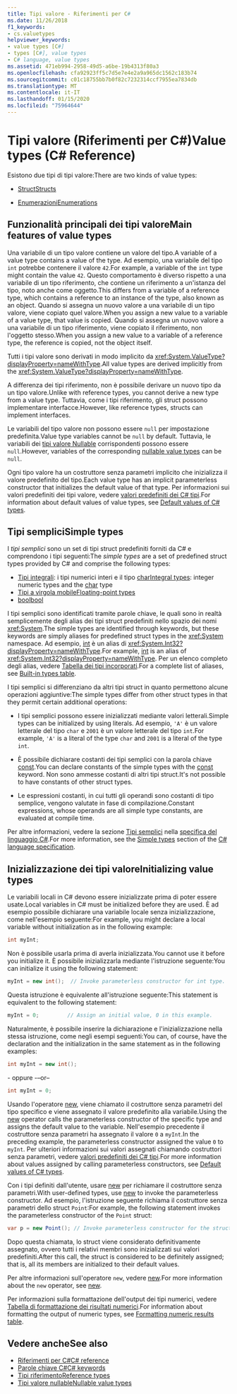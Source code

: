 ```yaml
---
title: Tipi valore - Riferimenti per C#
ms.date: 11/26/2018
f1_keywords:
- cs.valuetypes
helpviewer_keywords:
- value types [C#]
- types [C#], value types
- C# language, value types
ms.assetid: 471eb994-2958-49d5-a6be-19b4313f80a3
ms.openlocfilehash: cfa92923ff5c7d5e7e4e2a9a965dc1562c183b74
ms.sourcegitcommit: c01c18755bb7b0f82c7232314ccf7955ea7834db
ms.translationtype: MT
ms.contentlocale: it-IT
ms.lasthandoff: 01/15/2020
ms.locfileid: "75964644"
---
```

# <a name="value-types-c-reference"></a><span data-ttu-id="7c8ba-102">Tipi valore (Riferimenti per C#)</span><span class="sxs-lookup"><span data-stu-id="7c8ba-102">Value types (C# Reference)</span></span>

<span data-ttu-id="7c8ba-103">Esistono due tipi di tipi valore:</span><span class="sxs-lookup"><span data-stu-id="7c8ba-103">There are two kinds of value types:</span></span>

- [<span data-ttu-id="7c8ba-104">Struct</span><span class="sxs-lookup"><span data-stu-id="7c8ba-104">Structs</span></span>](struct.md)

- [<span data-ttu-id="7c8ba-105">Enumerazioni</span><span class="sxs-lookup"><span data-stu-id="7c8ba-105">Enumerations</span></span>](../builtin-types/enum.md)

## <a name="main-features-of-value-types"></a><span data-ttu-id="7c8ba-106">Funzionalità principali dei tipi valore</span><span class="sxs-lookup"><span data-stu-id="7c8ba-106">Main features of value types</span></span>

<span data-ttu-id="7c8ba-107">Una variabile di un tipo valore contiene un valore del tipo.</span><span class="sxs-lookup"><span data-stu-id="7c8ba-107">A variable of a value type contains a value of the type.</span></span> <span data-ttu-id="7c8ba-108">Ad esempio, una variabile del tipo `int` potrebbe contenere il valore `42`.</span><span class="sxs-lookup"><span data-stu-id="7c8ba-108">For example, a variable of the `int` type might contain the value `42`.</span></span> <span data-ttu-id="7c8ba-109">Questo comportamento è diverso rispetto a una variabile di un tipo riferimento, che contiene un riferimento a un'istanza del tipo, noto anche come oggetto.</span><span class="sxs-lookup"><span data-stu-id="7c8ba-109">This differs from a variable of a reference type, which contains a reference to an instance of the type, also known as an object.</span></span> <span data-ttu-id="7c8ba-110">Quando si assegna un nuovo valore a una variabile di un tipo valore, viene copiato quel valore.</span><span class="sxs-lookup"><span data-stu-id="7c8ba-110">When you assign a new value to a variable of a value type, that value is copied.</span></span> <span data-ttu-id="7c8ba-111">Quando si assegna un nuovo valore a una variabile di un tipo riferimento, viene copiato il riferimento, non l'oggetto stesso.</span><span class="sxs-lookup"><span data-stu-id="7c8ba-111">When you assign a new value to a variable of a reference type, the reference is copied, not the object itself.</span></span>

<span data-ttu-id="7c8ba-112">Tutti i tipi valore sono derivati in modo implicito da <xref:System.ValueType?displayProperty=nameWithType>.</span><span class="sxs-lookup"><span data-stu-id="7c8ba-112">All value types are derived implicitly from the <xref:System.ValueType?displayProperty=nameWithType>.</span></span>

<span data-ttu-id="7c8ba-113">A differenza dei tipi riferimento, non è possibile derivare un nuovo tipo da un tipo valore.</span><span class="sxs-lookup"><span data-stu-id="7c8ba-113">Unlike with reference types, you cannot derive a new type from a value type.</span></span> <span data-ttu-id="7c8ba-114">Tuttavia, come i tipi riferimento, gli struct possono implementare interfacce.</span><span class="sxs-lookup"><span data-stu-id="7c8ba-114">However, like reference types, structs can implement interfaces.</span></span>

<span data-ttu-id="7c8ba-115">Le variabili del tipo valore non possono essere `null` per impostazione predefinita.</span><span class="sxs-lookup"><span data-stu-id="7c8ba-115">Value type variables cannot be `null` by default.</span></span> <span data-ttu-id="7c8ba-116">Tuttavia, le variabili dei [tipi valore Nullable](../builtin-types/nullable-value-types.md) corrispondenti possono essere `null`.</span><span class="sxs-lookup"><span data-stu-id="7c8ba-116">However, variables of the corresponding [nullable value types](../builtin-types/nullable-value-types.md) can be `null`.</span></span>

<span data-ttu-id="7c8ba-117">Ogni tipo valore ha un costruttore senza parametri implicito che inizializza il valore predefinito del tipo.</span><span class="sxs-lookup"><span data-stu-id="7c8ba-117">Each value type has an implicit parameterless constructor that initializes the default value of that type.</span></span> <span data-ttu-id="7c8ba-118">Per informazioni sui valori predefiniti dei tipi valore, vedere [valori predefiniti dei C# tipi](../builtin-types/default-values.md).</span><span class="sxs-lookup"><span data-stu-id="7c8ba-118">For information about default values of value types, see [Default values of C# types](../builtin-types/default-values.md).</span></span>

## <a name="simple-types"></a><span data-ttu-id="7c8ba-119">Tipi semplici</span><span class="sxs-lookup"><span data-stu-id="7c8ba-119">Simple types</span></span>

<span data-ttu-id="7c8ba-120">I *tipi semplici* sono un set di tipi struct predefiniti forniti da C# e comprendono i tipi seguenti:</span><span class="sxs-lookup"><span data-stu-id="7c8ba-120">The *simple types* are a set of predefined struct types provided by C# and comprise the following types:</span></span>

- <span data-ttu-id="7c8ba-121">[Tipi integrali](../builtin-types/integral-numeric-types.md): i tipi numerici interi e il tipo [char](../builtin-types/char.md)</span><span class="sxs-lookup"><span data-stu-id="7c8ba-121">[Integral types](../builtin-types/integral-numeric-types.md): integer numeric types and the [char](../builtin-types/char.md) type</span></span>
- [<span data-ttu-id="7c8ba-122">Tipi a virgola mobile</span><span class="sxs-lookup"><span data-stu-id="7c8ba-122">Floating-point types</span></span>](../builtin-types/floating-point-numeric-types.md)
- [<span data-ttu-id="7c8ba-123">bool</span><span class="sxs-lookup"><span data-stu-id="7c8ba-123">bool</span></span>](../builtin-types/bool.md)

<span data-ttu-id="7c8ba-124">I tipi semplici sono identificati tramite parole chiave, le quali sono in realtà semplicemente degli alias dei tipi struct predefiniti nello spazio dei nomi <xref:System>.</span><span class="sxs-lookup"><span data-stu-id="7c8ba-124">The simple types are identified through keywords, but these keywords are simply aliases for predefined struct types in the <xref:System> namespace.</span></span> <span data-ttu-id="7c8ba-125">Ad esempio, [int](../builtin-types/integral-numeric-types.md) è un alias di <xref:System.Int32?displayProperty=nameWithType>.</span><span class="sxs-lookup"><span data-stu-id="7c8ba-125">For example, [int](../builtin-types/integral-numeric-types.md) is an alias of <xref:System.Int32?displayProperty=nameWithType>.</span></span> <span data-ttu-id="7c8ba-126">Per un elenco completo degli alias, vedere [Tabella dei tipi incorporati](built-in-types-table.md).</span><span class="sxs-lookup"><span data-stu-id="7c8ba-126">For a complete list of aliases, see [Built-in types table](built-in-types-table.md).</span></span>

<span data-ttu-id="7c8ba-127">I tipi semplici si differenziano da altri tipi struct in quanto permettono alcune operazioni aggiuntive:</span><span class="sxs-lookup"><span data-stu-id="7c8ba-127">The simple types differ from other struct types in that they permit certain additional operations:</span></span>

- <span data-ttu-id="7c8ba-128">I tipi semplici possono essere inizializzati mediante valori letterali.</span><span class="sxs-lookup"><span data-stu-id="7c8ba-128">Simple types can be initialized by using literals.</span></span> <span data-ttu-id="7c8ba-129">Ad esempio, `'A'` è un valore letterale del tipo `char` e `2001` è un valore letterale del tipo `int`.</span><span class="sxs-lookup"><span data-stu-id="7c8ba-129">For example, `'A'` is a literal of the type `char` and `2001` is a literal of the type `int`.</span></span>

- <span data-ttu-id="7c8ba-130">È possibile dichiarare costanti dei tipi semplici con la parola chiave [const](const.md).</span><span class="sxs-lookup"><span data-stu-id="7c8ba-130">You can declare constants of the simple types with the [const](const.md) keyword.</span></span> <span data-ttu-id="7c8ba-131">Non sono ammesse costanti di altri tipi struct.</span><span class="sxs-lookup"><span data-stu-id="7c8ba-131">It's not possible to have constants of other struct types.</span></span>

- <span data-ttu-id="7c8ba-132">Le espressioni costanti, in cui tutti gli operandi sono costanti di tipo semplice, vengono valutate in fase di compilazione.</span><span class="sxs-lookup"><span data-stu-id="7c8ba-132">Constant expressions, whose operands are all simple type constants, are evaluated at compile time.</span></span>

<span data-ttu-id="7c8ba-133">Per altre informazioni, vedere la sezione [Tipi semplici](~/_csharplang/spec/types.md#simple-types) nella [specifica del linguaggio C#](/dotnet/csharp/language-reference/language-specification/introduction).</span><span class="sxs-lookup"><span data-stu-id="7c8ba-133">For more information, see the [Simple types](~/_csharplang/spec/types.md#simple-types) section of the [C# language specification](/dotnet/csharp/language-reference/language-specification/introduction).</span></span>

## <a name="initializing-value-types"></a><span data-ttu-id="7c8ba-134">Inizializzazione dei tipi valore</span><span class="sxs-lookup"><span data-stu-id="7c8ba-134">Initializing value types</span></span>

<span data-ttu-id="7c8ba-135">Le variabili locali in C# devono essere inizializzate prima di poter essere usate.</span><span class="sxs-lookup"><span data-stu-id="7c8ba-135">Local variables in C# must be initialized before they are used.</span></span> <span data-ttu-id="7c8ba-136">È ad esempio possibile dichiarare una variabile locale senza inizializzazione, come nell'esempio seguente:</span><span class="sxs-lookup"><span data-stu-id="7c8ba-136">For example, you might declare a local variable without initialization as in the following example:</span></span>

```csharp
int myInt;
```

<span data-ttu-id="7c8ba-137">Non è possibile usarla prima di averla inizializzata.</span><span class="sxs-lookup"><span data-stu-id="7c8ba-137">You cannot use it before you initialize it.</span></span> <span data-ttu-id="7c8ba-138">È possibile inizializzarla mediante l'istruzione seguente:</span><span class="sxs-lookup"><span data-stu-id="7c8ba-138">You can initialize it using the following statement:</span></span>

```csharp
myInt = new int();  // Invoke parameterless constructor for int type.
```

<span data-ttu-id="7c8ba-139">Questa istruzione è equivalente all'istruzione seguente:</span><span class="sxs-lookup"><span data-stu-id="7c8ba-139">This statement is equivalent to the following statement:</span></span>

```csharp
myInt = 0;         // Assign an initial value, 0 in this example.
```

<span data-ttu-id="7c8ba-140">Naturalmente, è possibile inserire la dichiarazione e l'inizializzazione nella stessa istruzione, come negli esempi seguenti:</span><span class="sxs-lookup"><span data-stu-id="7c8ba-140">You can, of course, have the declaration and the initialization in the same statement as in the following examples:</span></span>

```csharp
int myInt = new int();
```

<span data-ttu-id="7c8ba-141">\- oppure -</span><span class="sxs-lookup"><span data-stu-id="7c8ba-141">–or–</span></span>

```csharp
int myInt = 0;
```

<span data-ttu-id="7c8ba-142">Usando l'operatore [new](../operators/new-operator.md), viene chiamato il costruttore senza parametri del tipo specifico e viene assegnato il valore predefinito alla variabile.</span><span class="sxs-lookup"><span data-stu-id="7c8ba-142">Using the [new](../operators/new-operator.md) operator calls the parameterless constructor of the specific type and assigns the default value to the variable.</span></span> <span data-ttu-id="7c8ba-143">Nell'esempio precedente il costruttore senza parametri ha assegnato il valore `0` a `myInt`.</span><span class="sxs-lookup"><span data-stu-id="7c8ba-143">In the preceding example, the parameterless constructor assigned the value `0` to `myInt`.</span></span> <span data-ttu-id="7c8ba-144">Per ulteriori informazioni sui valori assegnati chiamando costruttori senza parametri, vedere [valori predefiniti dei C# tipi](../builtin-types/default-values.md).</span><span class="sxs-lookup"><span data-stu-id="7c8ba-144">For more information about values assigned by calling parameterless constructors, see [Default values of C# types](../builtin-types/default-values.md).</span></span>

<span data-ttu-id="7c8ba-145">Con i tipi definiti dall'utente, usare [new](../operators/new-operator.md) per richiamare il costruttore senza parametri.</span><span class="sxs-lookup"><span data-stu-id="7c8ba-145">With user-defined types, use [new](../operators/new-operator.md) to invoke the parameterless constructor.</span></span> <span data-ttu-id="7c8ba-146">Ad esempio, l'istruzione seguente richiama il costruttore senza parametri dello struct `Point`:</span><span class="sxs-lookup"><span data-stu-id="7c8ba-146">For example, the following statement invokes the parameterless constructor of the `Point` struct:</span></span>

```csharp
var p = new Point(); // Invoke parameterless constructor for the struct.
```

<span data-ttu-id="7c8ba-147">Dopo questa chiamata, lo struct viene considerato definitivamente assegnato, ovvero tutti i relativi membri sono inizializzati sui valori predefiniti.</span><span class="sxs-lookup"><span data-stu-id="7c8ba-147">After this call, the struct is considered to be definitely assigned; that is, all its members are initialized to their default values.</span></span>

<span data-ttu-id="7c8ba-148">Per altre informazioni sull'operatore `new`, vedere [new](../operators/new-operator.md).</span><span class="sxs-lookup"><span data-stu-id="7c8ba-148">For more information about the `new` operator, see [new](../operators/new-operator.md).</span></span>

<span data-ttu-id="7c8ba-149">Per informazioni sulla formattazione dell'output dei tipi numerici, vedere [Tabella di formattazione dei risultati numerici](formatting-numeric-results-table.md).</span><span class="sxs-lookup"><span data-stu-id="7c8ba-149">For information about formatting the output of numeric types, see [Formatting numeric results table](formatting-numeric-results-table.md).</span></span>

## <a name="see-also"></a><span data-ttu-id="7c8ba-150">Vedere anche</span><span class="sxs-lookup"><span data-stu-id="7c8ba-150">See also</span></span>

- [<span data-ttu-id="7c8ba-151">Riferimenti per C#</span><span class="sxs-lookup"><span data-stu-id="7c8ba-151">C# reference</span></span>](../index.md)
- [<span data-ttu-id="7c8ba-152">Parole chiave C#</span><span class="sxs-lookup"><span data-stu-id="7c8ba-152">C# keywords</span></span>](index.md)
- [<span data-ttu-id="7c8ba-153">Tipi riferimento</span><span class="sxs-lookup"><span data-stu-id="7c8ba-153">Reference types</span></span>](reference-types.md)
- [<span data-ttu-id="7c8ba-154">Tipi valore nullable</span><span class="sxs-lookup"><span data-stu-id="7c8ba-154">Nullable value types</span></span>](../builtin-types/nullable-value-types.md)
